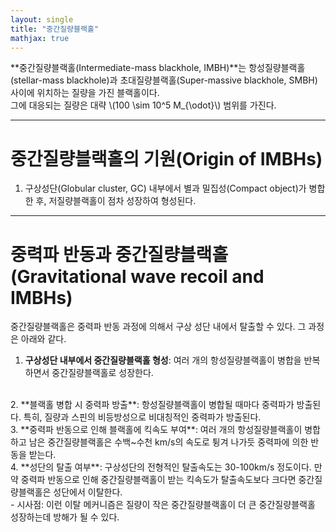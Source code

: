 ```yaml
---
layout: single
title: "중간질량블랙홀"
mathjax: true
---    
```


**중간질량블랙홀(Intermediate-mass blackhole, IMBH)**는 항성질량블랙홀(stellar-mass blackhole)과 초대질량블랙홀(Super-massive blackhole, SMBH)사이에 위치하는 질량을 가진 블랙홀이다.<br>
그에 대응되는 질량은 대략 \\(100 \sim 10^5 M_{\odot}\\) 범위를 가진다.

---

# 중간질량블랙홀의 기원(Origin of IMBHs)
1. 구상성단(Globular cluster, GC) 내부에서 별과 밀집성(Compact object)가 병합한 후, 저질량블랙홀이 점차 성장하여 형성된다.

---

# 중력파 반동과 중간질량블랙홀(Gravitational wave recoil and IMBHs)
중간질량블랙홀은 중력파 반동 과정에 의해서 구상 성단 내에서 탈출할 수 있다. 그 과정은 아래와 같다.
<br>
1. **구상성단 내부에서 중간질량블랙홀 형성**: 여러 개의 항성질량블랙홀이 병합을 반복하면서 중간질량블랙홀로 성장한다.
<br>
2. **블랙홀 병합 시 중력파 방출**: 항성질량블랙홀이 병합될 때마다 중력파가 방출된다. 특히, 질량과 스핀의 비등방성으로 비대칭적인 중력파가 방출된다.
<br>
3. **중력파 반동으로 인해 블랙홀에 킥속도 부여**: 여러 개의 항성질량블랙홀이 병합하고 남은 중간질량블랙홀은 수백~수천 km/s의 속도로 튕겨 나가듯 중력파에 의한 반동을 받는다. 
<br>
4. **성단의 탈출 여부**: 구상성단의 전형적인 탈출속도는 30-100km/s 정도이다. 만약 중력파 반동으로 인해 중간질량블랙홀이 받는 킥속도가 탈출속도보다 크다면 중간질량블랙홀은 성단에서 이탈한다.
<br>
- 시사점: 이런 이탈 메커니즘은 질량이 작은 중간질량블랙홀이 더 큰 중간질량블랙홀 성장하는데 방해가 될 수 있다.      
